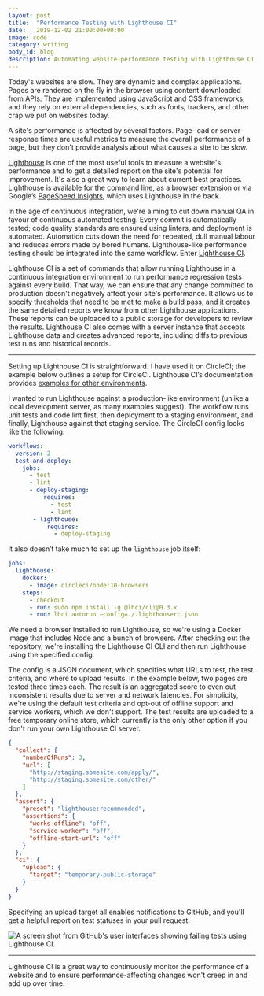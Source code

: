 ```yaml
---
layout: post
title:  "Performance Testing with Lighthouse CI"
date:   2019-12-02 21:00:00+00:00
image: code
category: writing
body_id: blog
description: Automating website-performance testing with Lighthouse CI
---
```


Today's websites are slow. They are dynamic and complex applications. Pages are rendered on the fly in the browser using content downloaded from APIs. They are implemented using JavaScript and CSS frameworks, and they rely on external dependencies, such as fonts, trackers, and other crap we put on websites today. 

A site's performance is affected by several factors. Page-load or server-response times are useful metrics to measure the overall performance of a page, but they don't provide analysis about what causes a site to be slow.

[Lighthouse](https://developers.google.com/web/tools/lighthouse/) is one of the most useful tools to measure a website's performance and to get a detailed report on the site's potential for improvement. It's also a great way to learn about current best practices. Lighthouse is available for the [command line](https://developers.google.com/web/tools/lighthouse/#cli), as a [browser extension](https://developers.google.com/web/tools/lighthouse/#extension) or via Google’s [PageSpeed Insights](https://developers.google.com/speed/pagespeed/insights/), which uses Lighthouse in the back. 

In the age of continuous integration, we're aiming to cut down manual QA in favour of continuous automated testing. Every commit is automatically tested; code quality standards are ensured using linters, and deployment is automated. Automation cuts down the need for repeated, dull manual labour and reduces errors made by bored humans. Lighthouse-like performance testing should be integrated into the same workflow. Enter [Lighthouse CI](https://github.com/GoogleChrome/lighthouse-ci).

Lighthouse CI is a set of commands that allow running Lighthouse in a continuous integration environment to run performance regression tests against every build. That way, we can ensure that any change committed to production doesn't negatively affect your site's performance. It allows us to specify thresholds that need to be met to make a build pass, and it creates the same detailed reports we know from other Lighthouse applications. These reports can be uploaded to a public storage for developers to review the results. Lighthouse CI also comes with a server instance that accepts Lighthouse data and creates advanced reports, including diffs to previous test runs and historical records.

---

Setting up Lighthouse CI is straightforward. I have used it on CircleCI; the example below outlines a setup for CircleCI. Lighthouse CI’s documentation provides [examples for other environments](https://github.com/GoogleChrome/lighthouse-ci/blob/master/docs/getting-started.md#collect-lighthouse-results).

I wanted to run Lighthouse against a production-like environment (unlike a local development server, as many examples suggest). The workflow runs unit tests and code lint first, then deployment to a staging environment, and finally, Lighthouse against that staging service. The CircleCI config looks like the following:

```yaml
workflows:
  version: 2
  test-and-deploy:
    jobs:
      - test
      - lint
      - deploy-staging:
          requires:
            - test
            - lint
       - lighthouse:
           requires:
             - deploy-staging
```

It also doesn’t take much to set up the `lighthouse` job itself:

```yaml
jobs:
  lighthouse:
    docker:
      - image: circleci/node:10-browsers
    steps:
      - checkout
      - run: sudo npm install -g @lhci/cli@0.3.x
      - run: lhci autorun —config=./.lighthouserc.json
```

We need a browser installed to run Lighthouse, so we're using a Docker image that includes Node and a bunch of browsers. After checking out the repository, we're installing the Lighthouse CI CLI and then run Lighthouse using the specified config. 

The config is a JSON document, which specifies what URLs to test, the test criteria, and where to upload results. In the example below, two pages are tested three times each. The result is an aggregated score to even out inconsistent results due to server and network latencies. For simplicity, we're using the default test criteria and opt-out of offline support and service workers, which we don't support. The test results are uploaded to a free temporary online store, which currently is the only other option if you don't run your own Lighthouse CI server.

```json
{ 
  "collect": { 
    "numberOfRuns": 3, 
    "url": [ 
      "http://staging.somesite.com/apply/", 
      "http://staging.somesite.com/other/" 
    ]
  }, 
  "assert": {
    "preset": "lighthouse:recommended", 
    "assertions": {
      "works-offline": "off", 
      "service-worker": "off", 
      "offline-start-url": "off" 
    } 
  },
  "ci": {
    "upload": {
      "target": "temporary-public-storage" 
    }
  }
}
```

Specifying an upload target all enables notifications to GitHub, and you'll get a helpful report on test statuses in your pull request. 

<picture>
  <source srcset="/img/lighthouse-ci.webp, /img/lighthouse-ci@2x.webp 2x" type="image/webp">
  <source srcset="/img/lighthouse-ci.jpg, /img/lighthouse-ci@2x.jpg 2x" type="image/jpeg"> 
  <img src="/img/lighthouse-ci@2x.jpg" class="overlap" alt="A screen shot from GitHub's user interfaces showing failing tests using Lighthouse CI.">
</picture>

---

Lighthouse CI is a great way to continuously monitor the performance of a website and to ensure performance-affecting changes won't creep in and add up over time. 
